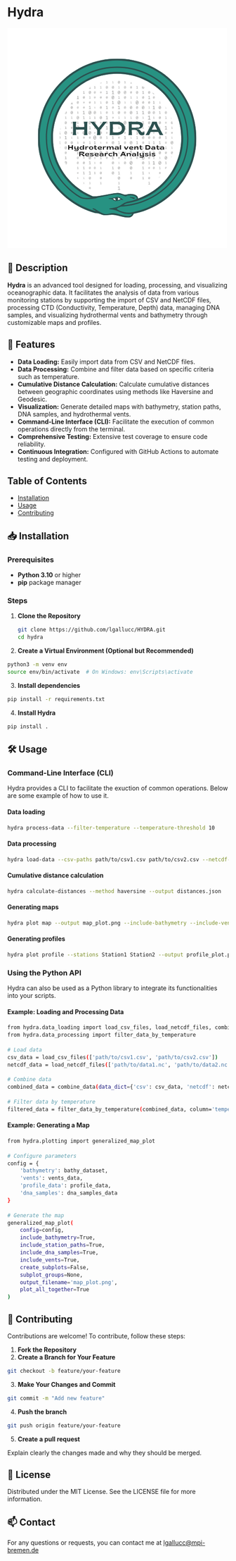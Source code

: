 # Hydra

![Hydra Logo](image/HYDRA.png) <!-- Replace with your actual logo URL -->

## 📖 Description

**Hydra** is an advanced tool designed for loading, processing, and visualizing oceanographic data. It facilitates the analysis of data from various monitoring stations by supporting the import of CSV and NetCDF files, processing CTD (Conductivity, Temperature, Depth) data, managing DNA samples, and visualizing hydrothermal vents and bathymetry through customizable maps and profiles.

## 🚀 Features

- **Data Loading:** Easily import data from CSV and NetCDF files.
- **Data Processing:** Combine and filter data based on specific criteria such as temperature.
- **Cumulative Distance Calculation:** Calculate cumulative distances between geographic coordinates using methods like Haversine and Geodesic.
- **Visualization:** Generate detailed maps with bathymetry, station paths, DNA samples, and hydrothermal vents.
- **Command-Line Interface (CLI):** Facilitate the execution of common operations directly from the terminal.
- **Comprehensive Testing:** Extensive test coverage to ensure code reliability.
- **Continuous Integration:** Configured with GitHub Actions to automate testing and deployment.


## Table of Contents

- [Installation](#Installation)
- [Usage](#Usage)
- [Contributing](#Contributing)

## 📥 Installation

### Prerequisites

- **Python 3.10** or higher
- **pip** package manager

### Steps

1. **Clone the Repository**

   ```bash
   git clone https://github.com/lgallucc/HYDRA.git
   cd hydra
   ```
2.	**Create a Virtual Environment (Optional but Recommended)**
```bash
python3 -m venv env
source env/bin/activate  # On Windows: env\Scripts\activate
```

3. **Install dependencies**

```bash
pip install -r requirements.txt
```

4. **Install Hydra**

```bash
pip install .
```

## 🛠 Usage

### Command-Line Interface (CLI)

Hydra provides a CLI to facilitate the exuction of common operations. Below are some example of how to use it.

#### Data loading

```bash 
hydra process-data --filter-temperature --temperature-threshold 10
```

#### Data processing

```bash 
hydra load-data --csv-paths path/to/csv1.csv path/to/csv2.csv --netcdf-paths path/to/data1.nc path/to/data2.nc
```

#### Cumulative distance calculation

```bash 
hydra calculate-distances --method haversine --output distances.json
```

#### Generating maps

```bash 
hydra plot map --output map_plot.png --include-bathymetry --include-vents --include-dna-samples
```

#### Generating profiles

```bash 
hydra plot profile --stations Station1 Station2 --output profile_plot.png --axis-config distance
```

### Using the Python API

Hydra can also be used as a Python library to integrate its functionalities into your scripts.

#### Example: Loading and Processing Data

```bash
from hydra.data_loading import load_csv_files, load_netcdf_files, combine_data
from hydra.data_processing import filter_data_by_temperature

# Load data
csv_data = load_csv_files(['path/to/csv1.csv', 'path/to/csv2.csv'])
netcdf_data = load_netcdf_files(['path/to/data1.nc', 'path/to/data2.nc'])

# Combine data
combined_data = combine_data(data_dict={'csv': csv_data, 'netcdf': netcdf_data}, station_id_column='Station_ID')

# Filter data by temperature
filtered_data = filter_data_by_temperature(combined_data, column='temperature', threshold=10)
```

#### Example: Generating a Map

```bash
from hydra.plotting import generalized_map_plot

# Configure parameters
config = {
    'bathymetry': bathy_dataset,
    'vents': vents_data,
    'profile_data': profile_data,
    'dna_samples': dna_samples_data
}

# Generate the map
generalized_map_plot(
    config=config,
    include_bathymetry=True,
    include_station_paths=True,
    include_dna_samples=True,
    include_vents=True,
    create_subplots=False,
    subplot_groups=None,
    output_filename='map_plot.png',
    plot_all_together=True
)
```

## 🤝 Contributing

Contributions are welcome! To contribute, follow these steps:

1.	**Fork the Repository**
2.	**Create a Branch for Your Feature**

```bash
git checkout -b feature/your-feature
```

3.	**Make Your Changes and Commit**

```bash
git commit -m "Add new feature"
```

4. **Push the branch**

```bash
git push origin feature/your-feature
```

5. **Create a pull request**

Explain clearly the changes made and why they should be merged.

## 📝 License

Distributed under the MIT License. See the LICENSE file for more information.

## 📫 Contact

For any questions or requests, you can contact me at lgallucc@mpi-bremen.de